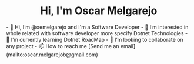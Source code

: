 <div align="center">
<h1>Hi, I'm Oscar Melgarejo</h1>
</div>
- 👋 Hi, I’m @oemelgarejo and I'm a Software Developer
- 👀 I’m interested in whole related with software developer more specify Dotnet Technologies
- 🌱 I’m currently learning Dotnet RoadMap
- 💞️ I’m looking to collaborate on any project
- 📫 How to reach me [Send me an email](mailto:oscar.melgarejob@gmail.com)

<!---
oemelgarejo/oemelgarejo is a ✨ special ✨ repository because its `README.md` (this file) appears on your GitHub profile.
You can click the Preview link to take a look at your changes.
--->
